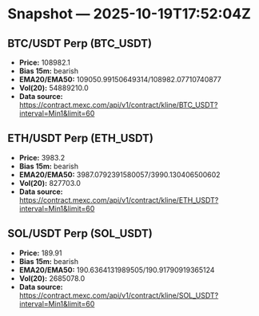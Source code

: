 # Snapshot — 2025-10-19T17:52:04Z

## BTC/USDT Perp (BTC_USDT)
- **Price:** 108982.1
- **Bias 15m:** bearish
- **EMA20/EMA50:** 109050.99150649314/108982.07710740877
- **Vol(20):** 54889210.0
- **Data source:** https://contract.mexc.com/api/v1/contract/kline/BTC_USDT?interval=Min1&limit=60

## ETH/USDT Perp (ETH_USDT)
- **Price:** 3983.2
- **Bias 15m:** bearish
- **EMA20/EMA50:** 3987.0792391580057/3990.130406500602
- **Vol(20):** 827703.0
- **Data source:** https://contract.mexc.com/api/v1/contract/kline/ETH_USDT?interval=Min1&limit=60

## SOL/USDT Perp (SOL_USDT)
- **Price:** 189.91
- **Bias 15m:** bearish
- **EMA20/EMA50:** 190.6364131989505/190.91790919365124
- **Vol(20):** 2685078.0
- **Data source:** https://contract.mexc.com/api/v1/contract/kline/SOL_USDT?interval=Min1&limit=60
